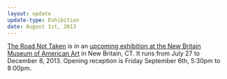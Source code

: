 ```yaml
---
layout: update
update-type: Exhibition
date: August 1st, 2013
---
```


<a title="The Road Not Taken" href="http://www.jason-huff.com/projects/the-road-not-taken/" target="_blank">The Road Not Taken</a> is in an <a title="Upcoming exhibition at NMBAA" href="http://www.nbmaa.org/index.php?option=com_content&amp;task=view&amp;id=33&amp;Itemid=57" target="_blank">upcoming exhibition at the New Britain Museum of American Art</a> in New Britain, CT. It runs from July 27 to December 8, 2013. Opening reception is Friday September 6th, 5:30pm to 8:00pm.

